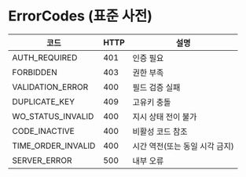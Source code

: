 # ErrorCodes (표준 사전)
| 코드 | HTTP | 설명 |
|---|---|---|
| AUTH_REQUIRED | 401 | 인증 필요 |
| FORBIDDEN | 403 | 권한 부족 |
| VALIDATION_ERROR | 400 | 필드 검증 실패 |
| DUPLICATE_KEY | 409 | 고유키 충돌 |
| WO_STATUS_INVALID | 400 | 지시 상태 전이 불가 |
| CODE_INACTIVE | 400 | 비활성 코드 참조 |
| TIME_ORDER_INVALID | 400 | 시간 역전(또는 동일 시각 금지) |
| SERVER_ERROR | 500 | 내부 오류 |
